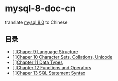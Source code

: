 # mysql-8-doc-cn
translate [mysql 8.0](https://dev.mysql.com/doc/refman/8.0/en/) to Chinese

## 目录

- [ ][Chaper 9 Language Structure](https://dev.mysql.com/doc/refman/8.0/en/language-structure.html)
- [ ][Chaper 10 Character Sets, Collations, Unicode](https://dev.mysql.com/doc/refman/8.0/en/charset.html)
- [ ][Chapter 11 Data Types](https://dev.mysql.com/doc/refman/8.0/en/data-types.html)
- [ ][Chapter 12 Functions and Operators](https://dev.mysql.com/doc/refman/8.0/en/functions.html)
- [ ][Chaper 13 SQL Statement Syntax](https://dev.mysql.com/doc/refman/8.0/en/sql-syntax.html)